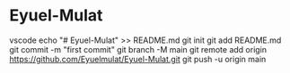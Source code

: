 # Eyuel-Mulat
vscode
echo "# Eyuel-Mulat" >> README.md
git init
git add README.md
git commit -m "first commit"
git branch -M main
git remote add origin https://github.com/Eyuelmulat/Eyuel-Mulat.git
git push -u origin main
